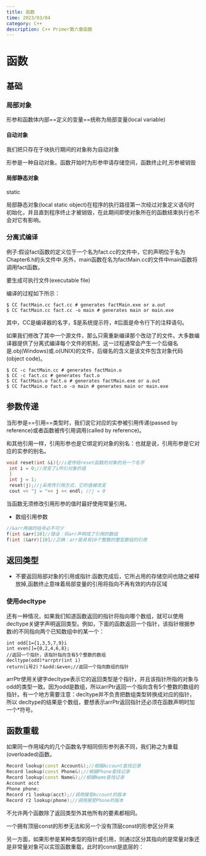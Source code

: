 ```yaml
---
title: 函数
time: 2023/03/04
category: C++
description: C++ Primer第六章函数
---
```


# 函数

## 基础

### 局部对象

形参和函数体内部==定义的变量==统称为局部变量(local variable)

#### 自动对象

我们把只存在于块执行期间的对象称为自动对象

形参是一种自动对象。函数开始时为形参申请存储空间，函数终止时,形参被销毁

#### 局部静态对象

static

局部静态对象(local static object)在程序的执行路径第一次经过对象定义语句时初始化，并且直到程序终止才被销毁，在此期间即使对象所在的函数结束执行也不会对它有影响。

### 分离式编译

例子:假设fact函数的定义位于一个名为fact.cc的文件中，它的声明位于名为Chapter6.h的头文件中.另外，main函数在名为factMain.cc的文件中main函数将调用fact函数。

要生成可执行文件(executable file)

编译的过程如下所示：

```assembly
$ CC factMain.cc fact.cc # generates factMain.exe or a.out
$ CC factMain.cc fact.cc -o main # generates main or main.exe
```

其中，CC是编译器的名字，$是系统提示符，#后面是命令行下的注释语句。



如果我们修改了其中一个源文件，那么只需重新编译那个改动了的文件。大多数编译器提供了分离式编译每个文件的机制，这一过程通常会产生一个后缀名是.obj(Windows)或.o(UNIX)的文件，后缀名的含义是该文件包含对象代码(object code)。

```assembly
$ CC -c factMain.cc # generates factMain.o
$ CC -c fact.cc # generates fact.o
$ CC factMain.o fact.o # generates factMain.exe or a.out
$ CC factMain.o fact.o -o main # generates main or main.exe
```

## 参数传递

当形参是==引用==类型时，我们说它对应的实参被引用传递(passed by reference)或者函数被传引用调用(called by reference)。

和其他引用一样，引用形参也是它绑定的对象的别名：也就是说，引用形参是它对应的实参的别名。

```c++
void reset(int &i){//i是传给reset函数的对象的另一个名字
 int i = 0;//改变了i所引对象的值
 }
 int j = 1;
 reset(j);//j采用传引用方式，它的值被改变
 cout << "j = "<< j << endl; //j = 0
```

当函数无须修改引用形参的值时最好使用常量引用。

- 数组引用参数

```c++
//&arr两端的括号必不可少
f(int &arr[10]//错误：将arr声明成了引用的数组 
f(int (&arr)[10]//正确：arr是具有10个整数的整型数组的引用
```

## 返回类型

- 不要返回局部对象的引用或指针:函数完成后，它所占用的存储空间也随之被释放掉,函数终止意味着局部变量的引用将指向不再有效的内存区域

### 使用decltype

还有一种情况，如果我们知道函数返回的指针将指向哪个数组，就可以使用
decltype关键字声明返回类型。例如，下面的函数返回一个指针，该指针根据参数i的不同指向两个已知数组中的某一个：

```
int odd[1={1,3,5,7,9}i
int even[]={0,2,4,6,8};
//返回一个指针，该指针指向含有5个整数的数组
decltype(odd)*arrptr(int i)
return(i号2)？&odd:&even;//返回一个指向数组的指针
```

arrPtr使用关键字decltype表示它的返回类型是个指针，并且该指针所指的对象与 odd的类型一致。因为odd是数组，所以arrPtr返回一个指向含有5个整数的数组的指针。有一个地方需要注意：decltype并不负责把数组类型转换成对应的指针，所以 decltype的结果是个数组，要想表示arrPtr返回指针还必须在函数声明时加一个*符号。

## 函数重载

如果同一作用域内的几个函数名字相同但形参列表不同，我们称之为重载(overloaded)函数。

```c++
Record lookup(const Account&);//根据Account查找记录
Record lookup(const Phone&);//根据Phone查找记录
Record lookup(const Name&);//根据Name查找记录
Account acct
Phone phone;
Record r1 lookup(acct);//调用接受Account的版本
Record r2 lookup(phone);//调用接受Phone的版本
```

不允许两个函数除了返回类型外其他所有的要素都相同。

一个拥有顶层const的形参无法和另一个没有顶层const的形参区分开来

另一方面，如果形参是某种类型的指针或引用，则通过区分其指向的是常量对象还是非常量对象可以实现函数重载，此时的const是底层的：